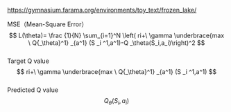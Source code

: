 https://gymnasium.farama.org/environments/toy_text/frozen_lake/  


MSE（Mean-Square Error）  
$$ L(\theta)= \frac {1}{N} \sum_{i=1}^N \left( ri+\ \gamma \underbrace{max \ Q{_\theta}^1} _{a^1}  (S _i ^1,a^1)-Q _\theta(S_i,a_i)\right)^2  $$  
Target Q value  
$$ ri+\ \gamma \underbrace{max \ Q{_\theta}^1} _{a^1}  (S _i ^1,a^1) $$  
Predicted Q value  
$$ Q _\theta(S_i,a_i)  $$  

